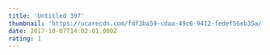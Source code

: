 ```yaml
---
title: 'Untitled 397'
thumbnail: 'https://ucarecdn.com/fdf3ba59-cdaa-49c6-9412-fedef56eb35a/'
date: 2017-10-07T14:02:01.000Z
rating: 1
---
```

